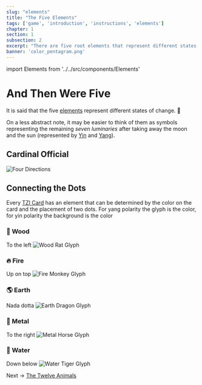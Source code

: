 ```yaml
---
slug: "elements"
title: "The Five Elements"
tags: ['game', 'introduction', 'instructions', 'elements']
chapter: 1
section: 1
subsection: 2
excerpt: "There are five root elements that represent different states of change."
banner: 'color_pentagram.png'
---
```


import Elements from '../../src/components/Elements'

<Elements />

# And Then Were Five

It is said that the five [elements](elements) represent different states of change. 🤔

On a less abstract note, it may be easier to think of them as symbols representing the remaining *seven luminaries* after taking away the moon and the sun (represented by [Yin](yin) and [Yang](yang)).

## Cardinal Official

![Four Directions](four_directions.png)

## Connecting the Dots

Every [TZI Card](/) has an element that can be determined by the color on the card and the placement of two dots. For yang polarity the glyph is the color, for yin polarity the background is the color

### 🌲 Wood

To the left
![Wood Rat Glyph](wood_rat_glyph.png)

### 🔥 Fire

Up on top
![Fire Monkey Glyph](fire_monkey_glyph.png)

### 🌎 Earth

Nada dotta
![Earth Dragon Glyph](earth_dragon_glyph.png)

### 🎸 Metal

To the right
![Metal Horse Glyph](metal_horse_glyph.png)

### 🌊 Water

Down below
![Water Tiger Glyph](water_tiger_glyph.png)

Next -> [The Twelve Animals](animals)


